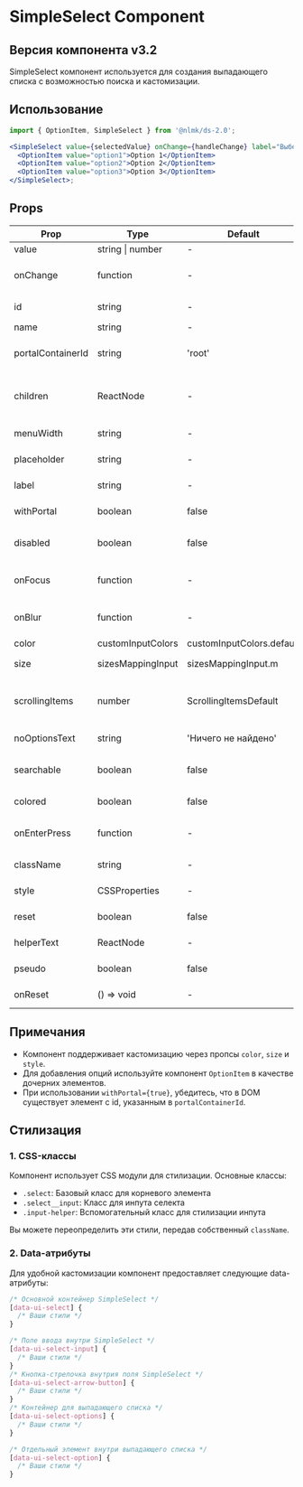 # SimpleSelect Component

## Версия компонента v3.2

SimpleSelect компонент используется для создания выпадающего списка с возможностью поиска и кастомизации.

## Использование

```jsx
import { OptionItem, SimpleSelect } from '@nlmk/ds-2.0';

<SimpleSelect value={selectedValue} onChange={handleChange} label="Выберите опцию" searchable>
  <OptionItem value="option1">Option 1</OptionItem>
  <OptionItem value="option2">Option 2</OptionItem>
  <OptionItem value="option3">Option 3</OptionItem>
</SimpleSelect>;
```

## Props

| Prop              | Type              | Default                   | Description                                 |
| ----------------- | ----------------- | ------------------------- | ------------------------------------------- |
| value             | string \| number  | -                         | Значение селекта                            |
| onChange          | function          | -                         | Обработчик изменения значения селекта       |
| id                | string            | -                         | Идентификатор компонента                    |
| name              | string            | -                         | Имя элемента                                |
| portalContainerId | string            | 'root'                    | ID рутового контейнера для создания портала |
| children          | ReactNode         | -                         | Дочерние элементы селекта (опции меню)      |
| menuWidth         | string            | -                         | Ширина меню селекта                         |
| placeholder       | string            | -                         | Плейсхолдер для инпута селекта              |
| label             | string            | -                         | Лейбл инпута в селекте                      |
| withPortal        | boolean           | false                     | Флаг рендеринга меню в портале              |
| disabled          | boolean           | false                     | Флаг доступности селекта                    |
| onFocus           | function          | -                         | Обработчик открытия меню options            |
| onBlur            | function          | -                         | Обработчик закрытия меню options            |
| color             | customInputColors | customInputColors.default | Цвет компонента                             |
| size              | sizesMappingInput | sizesMappingInput.m       | Размер компонента                           |
| scrollingItems    | number            | ScrollingItemsDefault     | Количество элементов до включения прокрутки |
| noOptionsText     | string            | 'Ничего не найдено'       | Текст при отсутствии опций                  |
| searchable        | boolean           | false                     | Флаг доступности поиска                     |
| colored           | boolean           | false                     | Флаг применения цветовых стилей             |
| onEnterPress      | function          | -                         | Обработчик нажатия клавиши Enter            |
| className         | string            | -                         | Дополнительный CSS класс                    |
| style             | CSSProperties     | -                         | Кастомные стили для компонента              |
| reset             | boolean           | false                     | Флаг наличия кнопки сброса                  |
| helperText        | ReactNode         | -                         | Вспомогательный текст                       |
| pseudo            | boolean           | false                     | Флаг псевдо-инпута                          |
| onReset           | () => void        | -                         | Обработчик сброса значения                  |

## Примечания

- Компонент поддерживает кастомизацию через пропсы `color`, `size` и `style`.
- Для добавления опций используйте компонент `OptionItem` в качестве дочерних элементов.
- При использовании `withPortal={true}`, убедитесь, что в DOM существует элемент с id, указанным в `portalContainerId`.

## Стилизация

### 1. CSS-классы

Компонент использует CSS модули для стилизации. Основные классы:

- `.select`: Базовый класс для корневого элемента
- `.select__input`: Класс для инпута селекта
- `.input-helper`: Вспомогательный класс для стилизации инпута

Вы можете переопределить эти стили, передав собственный `className`.

### 2. Data-атрибуты

Для удобной кастомизации компонент предоставляет следующие data-атрибуты:

```css
/* Основной контейнер SimpleSelect */
[data-ui-select] {
  /* Ваши стили */
}

/* Поле ввода внутри SimpleSelect */
[data-ui-select-input] {
  /* Ваши стили */
}
/* Кнопка-стрелочка внутрия поля SimpleSelect */
[data-ui-select-arrow-button] {
  /* Ваши стили */
}
/* Контейнер для выпадающего списка */
[data-ui-select-options] {
  /* Ваши стили */
}

/* Отдельный элемент внутри выпадающего списка */
[data-ui-select-option] {
  /* Ваши стили */
}
```
